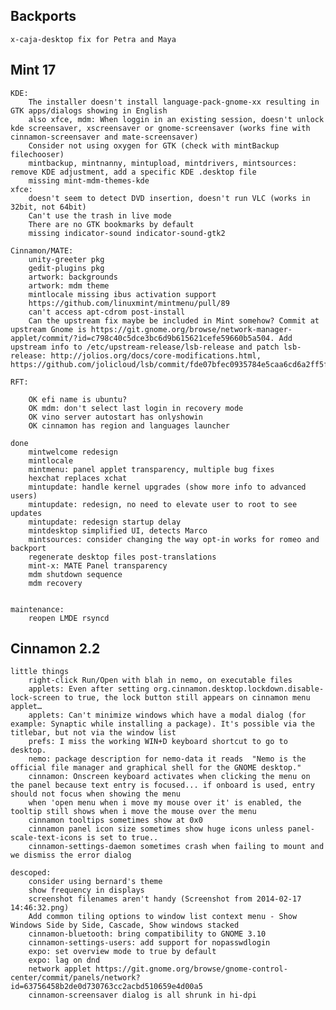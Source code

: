 
Backports
---------
	x-caja-desktop fix for Petra and Maya


Mint 17
--------------------
	KDE: 
		The installer doesn't install language-pack-gnome-xx resulting in GTK apps/dialogs showing in English
		also xfce, mdm: When loggin in an existing session, doesn't unlock kde screensaver, xscreensaver or gnome-screensaver (works fine with cinnamon-screensaver and mate-screensaver)
		Consider not using oxygen for GTK (check with mintBackup filechooser)	
		mintbackup, mintnanny, mintupload, mintdrivers, mintsources: remove KDE adjustment, add a specific KDE .desktop file
		missing mint-mdm-themes-kde
	xfce: 
		doesn't seem to detect DVD insertion, doesn't run VLC (works in 32bit, not 64bit)
		Can't use the trash in live mode
		There are no GTK bookmarks by default
		missing indicator-sound indicator-sound-gtk2
			
	Cinnamon/MATE:		
		unity-greeter pkg
		gedit-plugins pkg
		artwork: backgrounds
		artwork: mdm theme
		mintlocale missing ibus activation support		
		https://github.com/linuxmint/mintmenu/pull/89			
		can't access apt-cdrom post-install
		Can the upstream fix maybe be included in Mint somehow? Commit at upstream Gnome is https://git.gnome.org/browse/network-manager-applet/commit/?id=c798c40c5dce3bc6d9b615621cefe59660b5a504. Add upstream info to /etc/upstream-release/lsb-release and patch lsb-release: http://jolios.org/docs/core-modifications.html, https://github.com/jolicloud/lsb/commit/fde07bfec0935784e5caa6cd6a2ff5f81c3d0ad4

	RFT:
		
		OK efi name is ubuntu?		
		OK mdm: don't select last login in recovery mode
		OK vino server autostart has onlyshowin
		OK cinnamon has region and languages launcher

	done
		mintwelcome redesign
		mintlocale
		mintmenu: panel applet transparency, multiple bug fixes
		hexchat replaces xchat
		mintupdate: handle kernel upgrades (show more info to advanced users)
		mintupdate: redesign, no need to elevate user to root to see updates
		mintupdate: redesign startup delay
		mintdesktop simplified UI, detects Marco
		mintsources: consider changing the way opt-in works for romeo and backport
		regenerate desktop files post-translations
		mint-x: MATE Panel transparency
		mdm shutdown sequence
		mdm recovery
		

	maintenance:
		reopen LMDE rsyncd

Cinnamon 2.2
---------------------------	 
	
	little things		
		right-click Run/Open with blah in nemo, on executable files		
		applets: Even after setting org.cinnamon.desktop.lockdown.disable-lock-screen to true, the lock button still appears on cinnamon menu applet…
		applets: Can't minimize windows which have a modal dialog (for example: Synaptic while installing a package). It's possible via the titlebar, but not via the window list
		prefs: I miss the working WIN+D keyboard shortcut to go to desktop.
		nemo: package description for nemo-data it reads  "Nemo is the official file manager and graphical shell for the GNOME desktop."
		cinnamon: Onscreen keyboard activates when clicking the menu on the panel because text entry is focused... if onboard is used, entry should not focus when showing the menu 		
		when 'open menu when i move my mouse over it' is enabled, the tooltip still shows when i move the mouse over the menu		
		cinnamon tooltips sometimes show at 0x0
		cinnamon panel icon size sometimes show huge icons unless panel-scale-text-icons is set to true..
		cinnamon-settings-daemon sometimes crash when failing to mount and we dismiss the error dialog

	descoped:
		consider using bernard's theme
		show frequency in displays
		screenshot filenames aren't handy (Screenshot from 2014-02-17 14:46:32.png)
		Add common tiling options to window list context menu - Show Windows Side by Side, Cascade, Show windows stacked
		cinnamon-bluetooth: bring compatibility to GNOME 3.10
		cinnamon-settings-users: add support for nopasswdlogin
		expo: set overview mode to true by default
		expo: lag on dnd
		network applet https://git.gnome.org/browse/gnome-control-center/commit/panels/network?id=63756458b2de0d730763cc2acbd510659e4d00a5
		cinnamon-screensaver dialog is all shrunk in hi-dpi